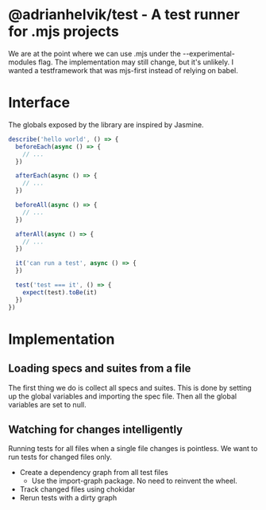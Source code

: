 # @adrianhelvik/test - A test runner for .mjs projects

We are at the point where we can use .mjs under the --experimental-modules flag.
The implementation may still change, but it's unlikely. I wanted a testframework
that was mjs-first instead of relying on babel.

# Interface

The globals exposed by the library are inspired by Jasmine.

```javascript
describe('hello world', () => {
  beforeEach(async () => {
    // ...
  })

  afterEach(async () => {
    // ...
  })

  beforeAll(async () => {
    // ...
  })

  afterAll(async () => {
    // ...
  })

  it('can run a test', async () => {
  })

  test('test === it', () => {
    expect(test).toBe(it)
  })
})
```

# Implementation

## Loading specs and suites from a file
The first thing we do is collect all specs and suites. This is done by setting
up the global variables and importing the spec file. Then all the global
variables are set to null.

## Watching for changes intelligently
Running tests for all files when a single file changes is pointless. We want to
run tests for changed files only.

- Create a dependency graph from all test files
  - Use the import-graph package. No need to reinvent the wheel.
- Track changed files using chokidar
- Rerun tests with a dirty graph

## 
